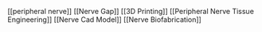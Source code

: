 [[peripheral nerve]]
[[Nerve Gap]]
[[3D Printing]]
[[Peripheral Nerve Tissue Engineering]]
[[Nerve Cad Model]]
[[Nerve Biofabrication]]
